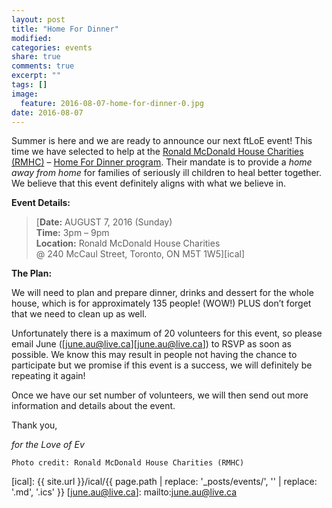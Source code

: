 ```yaml
---
layout: post
title: "Home For Dinner"
modified:
categories: events
share: true
comments: true
excerpt: ""
tags: []
image:
  feature: 2016-08-07-home-for-dinner-0.jpg
date: 2016-08-07
---
```


Summer is here and we are ready to announce our next ftLoE event! This time we have selected to help at the [Ronald McDonald House Charities (RMHC)][Ronald McDonald House Charities (RMHC)] – [Home For Dinner program][Home For Dinner program]. Their mandate is to provide a *home away from home* for families of seriously ill children to heal better together. We believe that this event definitely aligns with what we believe in.

**Event Details:**

> [**Date:** AUGUST 7, 2016 (Sunday)<br />**Time:** 3pm – 9pm<br />**Location:** Ronald McDonald House Charities<br />@ 240 McCaul Street, Toronto, ON M5T 1W5][ical]

**The Plan:**

We will need to plan and prepare dinner, drinks and dessert for the whole house, which is for approximately 135 people! (WOW!) PLUS don’t forget that we need to clean up as well.

Unfortunately there is a maximum of 20 volunteers for this event, so please email June ([june.au@live.ca][june.au@live.ca]) to RSVP as soon as possible. We know this may result in people not having the chance to participate but we promise if this event is a success, we will definitely be repeating it again!

Once we have our set number of volunteers, we will then send out more information and details about the event.

Thank you,

*for the Love of Ev*

`Photo credit: Ronald McDonald House Charities (RMHC)`

[Ronald McDonald House Charities (RMHC)]: http://www.rmhctoronto.ca
[Home For Dinner program]: http://www.rmhctoronto.ca/How-to-Help/Other-Ways-to-Help/Donate-Goods-and-Services/Host-a-Home-for-Dinner.aspx
[ical]: {{ site.url }}/ical/{{ page.path | replace: '_posts/events/', '' | replace: '.md', '.ics' }}
[june.au@live.ca]: mailto:june.au@live.ca
